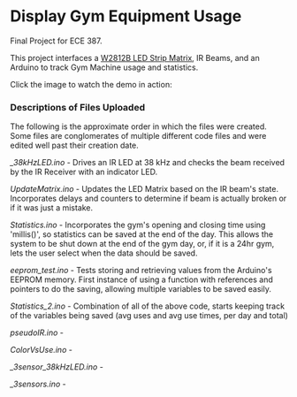 # Display Gym Equipment Usage
Final Project for ECE 387.

This project interfaces a [W2812B LED Strip Matrix](https://github.com/malloysm/387_midterm), IR Beams, and an Arduino to track Gym Machine usage and statistics.

Click the image to watch the demo in action:


### Descriptions of Files Uploaded

The following is the approximate order in which the files were created. Some files are conglomerates of multiple different code files and were edited well past their creation date.

*_38kHzLED.ino*         - Drives an IR LED at 38 kHz and checks the beam received by the IR Receiver with an indicator LED.

*UpdateMatrix.ino*      - Updates the LED Matrix based on the IR beam's state. Incorporates delays and counters to determine if beam is actually broken or if it was just a mistake.

*Statistics.ino*        - Incorporates the gym's opening and closing time using 'millis()', so statistics can be saved at the end of the day. This allows the system to be shut down at the end of the gym day, or, if it is a 24hr gym, lets the user select when the data should be saved.

*eeprom_test.ino*       - Tests storing and retrieving values from the Arduino's EEPROM memory. First instance of using a function with references and pointers to do the saving, allowing multiple variables to be saved easily.

*Statistics_2.ino*      - Combination of all of the above code, starts keeping track of the variables being saved (avg uses and avg use times, per day and total)

*pseudoIR.ino*          -

*ColorVsUse.ino*        -

*_3sensor_38kHzLED.ino* -

*_3sensors.ino*         -
